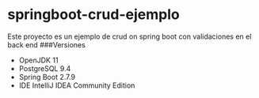 # springboot-crud-ejemplo
Este proyecto es un ejemplo de crud on spring boot con validaciones en el back end
###Versiones
- OpenJDK 11
- PostgreSQL 9.4
- Spring Boot 2.7.9
- IDE IntelliJ IDEA Community Edition
